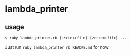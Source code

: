 lambda_printer
==============

## usage

`$ ruby lambda_printer.rb [1sttextfile] [2ndtextfile] ...`

Just run `ruby lambda_printer.rb README.md` for now.

